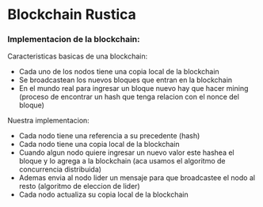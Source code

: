 Blockchain Rustica
==================


### Implementacion de la blockchain:

Caracteristicas basicas de una blockchain:

 - Cada uno de los nodos tiene una copia local de la blockchain
 - Se broadcastean los nuevos bloques que entran en la blockchain
 - En el mundo real para ingresar un bloque nuevo hay que hacer mining (proceso de encontrar un hash que tenga relacion con el nonce del bloque)

Nuestra implementacion: 
    
 - Cada nodo tiene una referencia a su precedente (hash)
 - Cada nodo tiene una copia local de la blockchain
 - Cuando algun nodo quiere ingresar un nuevo valor este hashea el bloque y lo agrega a la blockchain (aca usamos el algoritmo de concurrencia distribuida)
 - Ademas envia al nodo lider un mensaje para que broadcastee el nodo al resto (algoritmo de eleccion de lider)
 - Cada nodo actualiza su copia local de la blockchain

